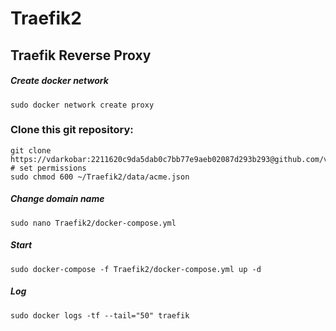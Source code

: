 # Traefik2
## Traefik Reverse Proxy

##### Create docker network
```
sudo docker network create proxy
```

### Clone this git repository:
```
git clone https://vdarkobar:2211620c9da5dab0c7bb77e9aeb02087d293b293@github.com/vdarkobar/Traefik2.git
# set permissions
sudo chmod 600 ~/Traefik2/data/acme.json
```

##### Change domain name
```
sudo nano Traefik2/docker-compose.yml
```
##### Start
```
sudo docker-compose -f Traefik2/docker-compose.yml up -d
```
##### Log
```
sudo docker logs -tf --tail="50" traefik
```
